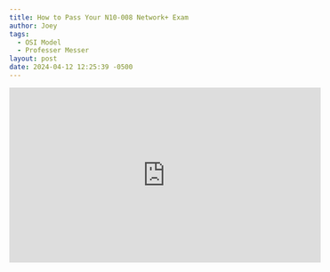 ```yaml
---
title: How to Pass Your N10-008 Network+ Exam
author: Joey
tags:
  - OSI Model
  - Professer Messer
layout: post
date: 2024-04-12 12:25:39 -0500
---
```


<!-- <a href="https://www.youtube.com/watch?v=As6g6IXcVa4&list=PLG49S3nxzAnlCJiCrOYuRYb6cne864a7G&index=1&pp=iAQB" target="_blank">How to Pass Your N10-008 Network+ Exam</a> -->

<iframe width="560" height="315" src="https://www.youtube.com/embed/As6g6IXcVa4?si=mna69wE9ojEn2xcR" title="YouTube video player" frameborder="0" allow="accelerometer; autoplay; clipboard-write; encrypted-media; gyroscope; picture-in-picture; web-share" referrerpolicy="strict-origin-when-cross-origin" allowfullscreen></iframe>
